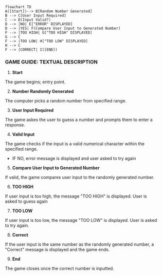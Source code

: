 ```mermaid
flowchart TD
A([Start])--> B[Random Number Generated]
B --> C[User Input Required]
C --> D(Input Valid?)
D --> |NO| E["ERROR" DISPLAYED]
D --> |YES| F(Compare User Input to Generated Number)
F --> |TOO HIGH| G["TOO HIGH" DISPLAYED]
G --> C
F --> |TOO LOW| H["TOO LOW" DISPLAYED]
H --> C
F --> |CORRECT| I([END])
```

### GAME GUIDE: TEXTUAL DESCRIPTION 

1. **Start**

The game begins; entry point. 

2. **Number Randomly Generated**

The computer picks a random number from specified range.

3. **User Input Required**

The game askes the user to guess a number and prompts them to enter a response.

4. **Valid Input**

The game checks if the input is a valid numerical character within the specified range. 
* IF NO, error message is displayed and user asked to try again

5. **Compare User Input to Generated Number**

If valid, the game compares user input to the randomly generated number. 

6. **TOO HIGH**

If user input is too high, the message "TOO HIGH" is displayed. User is asked to guess again 

7. **TOO LOW**

If user input is too low, the message "TOO LOW" is displayed. User is asked to try again.

8. **Correct** 

If the user input is the same number as the randomly generated number, a "Correct" message is displayed and the game ends. 

9. **End**

The game closes once the correct number is inputted. 

